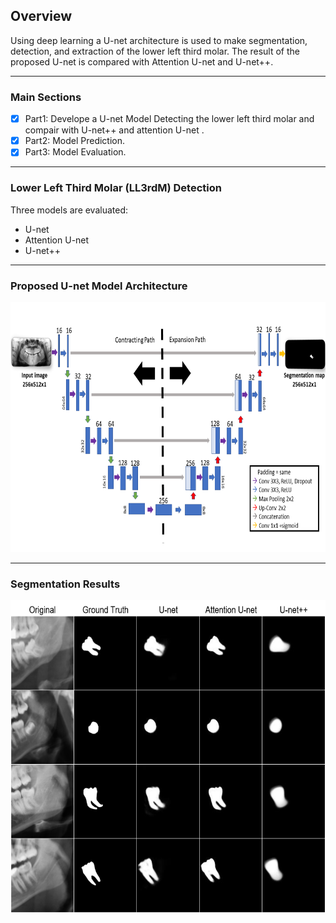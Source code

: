 <h2>Overview</h2>
Using deep learning a U-net architecture is used to make segmentation, detection, and extraction of the lower left third molar. The result of the proposed U-net is compared with Attention U-net and U-net++.

<hr>

<h3>Main Sections</h3>

- [x] Part1: Develope a U-net Model Detecting the lower left third molar and compair with U-net++ and attention U-net  .
- [x] Part2: Model Prediction. 
- [x] Part3: Model Evaluation.

<hr>

<h3>Lower Left Third Molar (LL3rdM) Detection</h3>
Three models are evaluated:

- U-net
- Attention U-net
- U-net++
 
<hr>

<h3>Proposed U-net Model Architecture</h3>

<p align="center"> 

<img width="700" height="400" src="https://github.com/sawsanowa/Age_Estimation_Using_LL3rdM/blob/main/Model_Architecture/U-net%20Arch%20256x512x1.png"/>
 
</p>

<hr>

<h3>Segmentation Results </h3>


<p align="center"> 
 
 <img width="600" height="500" src="https://github.com/sawsanowa/Age_Estimation_Using_LL3rdM/blob/main/Figures/U-net_comparison.PNG"/>
 
</p>
